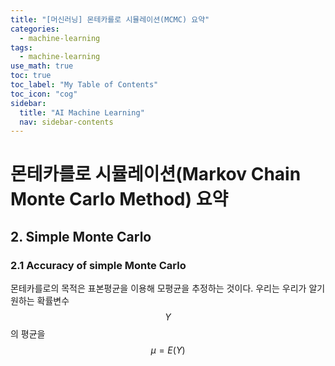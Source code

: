 ```yaml
---
title: "[머신러닝] 몬테카를로 시뮬레이션(MCMC) 요약" 
categories:
  - machine-learning
tags:
  - machine-learning
use_math: true
toc: true
toc_label: "My Table of Contents"
toc_icon: "cog"
sidebar:
  title: "AI Machine Learning"
  nav: sidebar-contents
---
```



# 몬테카를로 시뮬레이션(Markov Chain Monte Carlo Method) 요약

## 2. Simple Monte Carlo

### 2.1 Accuracy of simple Monte Carlo

몬테카를로의 목적은 표본평균을 이용해 모평균을 추정하는 것이다. 
우리는 우리가 알기 원하는 확률변수 $$Y$$의 평균을 $$\mu = E(Y)$$
